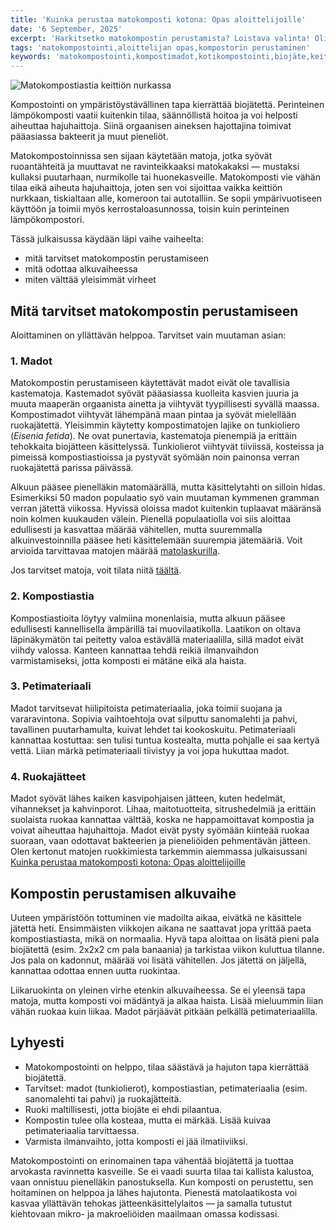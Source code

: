 ```yaml
---
title: 'Kuinka perustaa matokomposti kotona: Opas aloittelijoille'
date: '6 September, 2025'
excerpt: 'Harkitsetko matokompostin perustamista? Loistava valinta! Olipa tavoitteesi keittiöjätteen vähentäminen, ravinteikkaan luomulannoitteen tuottaminen tai uuden harrastuksen kokeileminen, matokompostointi on helppoa, hauskaa ja ympäristöystävällistä — eikä se rasita lompakkoa.'
tags: 'matokompostointi,aloittelijan opas,kompostorin perustaminen'
keywords: 'matokompostointi,kompostimadot,kotikompostointi,biojäte,keittiöjäte,perustaminen,opas,aloittelija,petimateriaali,kosteus,ilmanvaihto,lämpötila,hajuhaitat,hoito-ohjeet,ruokinta,jätteiden vähentäminen,luomulannoite,ravinnekierto,kotitalousjäte,ympäristöystävällisyys,vihreä elämäntapa'
---
```


<picture>
  <source srcset="/images/posts/kuinka-perustaa-matokomposti-kotona-opas-aloittelijoille/matokomposti-800.avif 800w, /images/posts/kuinka-perustaa-matokomposti-kotona-opas-aloittelijoille/matokomposti-1200.avif 1200w" type="image/avif">
  <source srcset="/images/posts/kuinka-perustaa-matokomposti-kotona-opas-aloittelijoille/matokomposti-800.webp 800w, /images/posts/kuinka-perustaa-matokomposti-kotona-opas-aloittelijoille/matokomposti-1200.webp 1200w" type="image/webp">
  <img src="/images/posts/kuinka-perustaa-matokomposti-kotona-opas-aloittelijoille/matokomposti-800.jpg" srcset="/images/posts/kuinka-perustaa-matokomposti-kotona-opas-aloittelijoille/matokomposti-800.jpg 800w, /images/posts/kuinka-perustaa-matokomposti-kotona-opas-aloittelijoille/matokomposti-1200.jpg 1200w" alt="Matokompostiastia keittiön nurkassa" sizes="(max-width: 600px) 100vw, 800px" style="max-width:100%;height:auto;" loading="lazy">
</picture>

Kompostointi on ympäristöystävällinen tapa kierrättää biojätettä. Perinteinen lämpökomposti vaatii kuitenkin tilaa, säännöllistä hoitoa ja voi helposti aiheuttaa hajuhaittoja. Siinä orgaanisen aineksen hajottajina toimivat pääasiassa bakteerit ja muut pieneliöt.

Matokompostoinnissa sen sijaan käytetään matoja, jotka syövät ruoantähteitä ja muuttavat ne ravinteikkaaksi matokakaksi — mustaksi kullaksi puutarhaan, nurmikolle tai huonekasveille. Matokomposti vie vähän tilaa eikä aiheuta hajuhaittoja, joten sen voi sijoittaa vaikka keittiön nurkkaan, tiskialtaan alle, komeroon tai autotalliin. Se sopii ympärivuotiseen käyttöön ja toimii myös kerrostaloasunnossa, toisin kuin perinteinen lämpökompostori.

Tässä julkaisussa käydään läpi vaihe vaiheelta:

- mitä tarvitset matokompostin perustamiseen
- mitä odottaa alkuvaiheessa
- miten välttää yleisimmät virheet

## Mitä tarvitset matokompostin perustamiseen

Aloittaminen on yllättävän helppoa. Tarvitset vain muutaman asian:

### 1. Madot

Matokompostin perustamiseen käytettävät madot eivät ole tavallisia kastematoja. Kastemadot syövät pääasiassa kuolleita kasvien juuria ja muuta maaperän orgaanista ainetta ja viihtyvät tyypillisesti syvällä maassa. Kompostimadot viihtyvät lähempänä maan pintaa ja syövät mielellään ruokajätettä. Yleisimmin käytetty kompostimatojen lajike on tunkioliero (_Eisenia fetida_). Ne ovat punertavia, kastematoja pienempiä ja erittäin tehokkaita biojätteen käsittelyssä. Tunkiolierot viihtyvät tiiviissä, kosteissa ja pimeissä kompostiastioissa ja pystyvät syömään noin painonsa verran ruokajätettä parissa päivässä.

Alkuun pääsee pienelläkin matomäärällä, mutta käsittelytahti on silloin hidas. Esimerkiksi 50 madon populaatio syö vain muutaman kymmenen gramman verran jätettä viikossa. Hyvissä oloissa madot kuitenkin tuplaavat määränsä noin kolmen kuukauden välein. Pienellä populaatiolla voi siis aloittaa edullisesti ja kasvattaa määrää vähitellen, mutta suuremmalla alkuinvestoinnilla pääsee heti käsittelemään suurempia jätemääriä. Voit arvioida tarvittavaa matojen määrää [matolaskurilla](https://www.luomuliero.fi/matolaskuri).

Jos tarvitset matoja, voit tilata niitä [täältä](https://www.luomuliero.fi/madot).

### 2. Kompostiastia

Kompostiastioita löytyy valmiina monenlaisia, mutta alkuun pääsee edullisesti kannellisella ämpärillä tai muovilaatikolla. Laatikon on oltava läpinäkymätön tai peitetty valoa estävällä materiaalilla, sillä madot eivät viihdy valossa. Kanteen kannattaa tehdä reikiä ilmanvaihdon varmistamiseksi, jotta komposti ei mätäne eikä ala haista.

### 3. Petimateriaali

Madot tarvitsevat hiilipitoista petimateriaalia, joka toimii suojana ja vararavintona. Sopivia vaihtoehtoja ovat silputtu sanomalehti ja pahvi, tavallinen puutarhamulta, kuivat lehdet tai kookoskuitu. Petimateriaali kannattaa kostuttaa: sen tulisi tuntua kostealta, mutta pohjalle ei saa kertyä vettä. Liian märkä petimateriaali tiivistyy ja voi jopa hukuttaa madot.

### 4. Ruokajätteet

Madot syövät lähes kaiken kasvipohjaisen jätteen, kuten hedelmät, vihannekset ja kahvinporot. Lihaa, maitotuotteita, sitrushedelmiä ja erittäin suolaista ruokaa kannattaa välttää, koska ne happamoittavat kompostia ja voivat aiheuttaa hajuhaittoja. Madot eivät pysty syömään kiinteää ruokaa suoraan, vaan odottavat bakteerien ja pieneliöiden pehmentävän jätteen. Olen kertonut matojen ruokkimiesta tarkemmin aiemmassa julkaisussani [Kuinka perustaa matokomposti kotona: Opas aloittelijoille](https://www.luomuliero.fi/blogi/julkaisu/kuinka-perustaa-matokomposti-kotona-opas-aloittelijoille)

## Kompostin perustamisen alkuvaihe

Uuteen ympäristöön tottuminen vie madoilta aikaa, eivätkä ne käsittele jätettä heti. Ensimmäisten viikkojen aikana ne saattavat jopa yrittää paeta kompostiastiasta, mikä on normaalia. Hyvä tapa aloittaa on lisätä pieni pala biojätettä (esim. 2x2x2 cm pala banaania) ja tarkistaa viikon kuluttua tilanne. Jos pala on kadonnut, määrää voi lisätä vähitellen. Jos jätettä on jäljellä, kannattaa odottaa ennen uutta ruokintaa.

<aside>Liikaruokinta on yleinen virhe etenkin alkuvaiheessa. Se ei yleensä tapa matoja, mutta komposti voi mädäntyä ja alkaa haista. Lisää mieluummin liian vähän ruokaa kuin liikaa. Madot pärjäävät pitkään pelkällä petimateriaalilla.</aside>

## Lyhyesti

- Matokompostointi on helppo, tilaa säästävä ja hajuton tapa kierrättää biojätettä.
- Tarvitset: madot (tunkiolierot), kompostiastian, petimateriaalia (esim. sanomalehti tai pahvi) ja ruokajätteitä.
- Ruoki maltillisesti, jotta biojäte ei ehdi pilaantua.
- Kompostin tulee olla kosteaa, mutta ei märkää. Lisää kuivaa petimateriaalia tarvittaessa.
- Varmista ilmanvaihto, jotta komposti ei jää ilmatiiviiksi.

Matokompostointi on erinomainen tapa vähentää biojätettä ja tuottaa arvokasta ravinnetta kasveille. Se ei vaadi suurta tilaa tai kallista kalustoa, vaan onnistuu pienelläkin panostuksella. Kun komposti on perustettu, sen hoitaminen on helppoa ja lähes hajutonta. Pienestä matolaatikosta voi kasvaa yllättävän tehokas jätteenkäsittelylaitos — ja samalla tutustut kiehtovaan mikro- ja makroeliöiden maailmaan omassa kodissasi.
